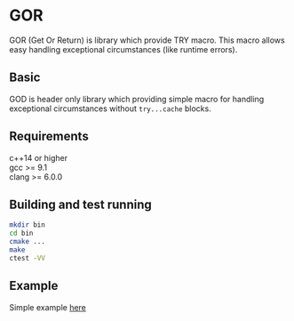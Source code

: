 # GOR
GOR (Get Or Return) is library which provide TRY macro. This macro allows easy handling exceptional circumstances (like runtime errors).

## Basic
GOD is header only library which providing simple macro for handling exceptional circumstances without `try...cache` blocks. 

## Requirements

c++14 or higher\
gcc >= 9.1\
clang >= 6.0.0

## Building and test running
```bash
mkdir bin
cd bin
cmake ...
make
ctest -VV
```

## Example
Simple example [here](test/tests/sompleTest.cpp) 